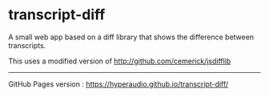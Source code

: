 # transcript-diff
A small web app based on a diff library that shows the difference between transcripts.

This uses a modified version of http://github.com/cemerick/jsdifflib

---

GitHub Pages version : https://hyperaudio.github.io/transcript-diff/

